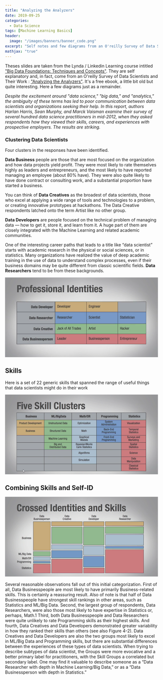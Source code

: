 ```yaml
---
title: "Analyzing the Analyzers"
date: 2019-09-25
categories:
  - Data Science
tags: [Machine Learning Basics]
header:
  image: "/images/banners/banner_code.png"
excerpt: "Self notes and few diagrams from an O'reilly Survey of Data Scientists and Their Work"
mathjax: "true"
---
```


Theses slides are taken from the Lynda / Linkedin Learning course intitled ["Big Data Foundations: Techniques and Concepts"](https://www.lynda.com/Data-Science-tutorials/Techniques-Concepts-Big-Data/158656-2.html). They are self explanatory and, in fact, come from an O'reilly Survey of Data Scientists and Their Work : ["Analyzing the Analyzers"](https://www.oreilly.com/data/free/analyzing-the-analyzers.csp). It's a free ebook, a little bit old but quite interesting. Here a few diagrams just as a remainder.

*Despite the excitement around "data science," "big data," and "analytics," the ambiguity of these terms has led to poor communication between data scientists and organizations seeking their help. In this report, authors Harlan Harris, Sean Murphy, and Marck Vaisman examine their survey of several hundred data science practitioners in mid-2012, when they asked respondents how they viewed their skills, careers, and experiences with prospective employers. The results are striking.*

### Clustering Data Scientists

Four clusters in the responses have been identified.



**Data Business** people are those that are most focused on the organization and how data projects yield profit. They were most likely to rate themselves highly as leaders and entrepreneurs, and the most likely to have reported managing an employee (about 80% have). They
were also quite likely to have done contract or consulting work, and a
substantial proportion have started a business.

You can think of **Data Creatives** as the broadest of data scientists, those who excel at applying a wide range of tools and technologies to a problem, or creating innovative prototypes at hackathons. The Data Creative respondents latched onto the term Artist like no other group.

**Data Developers** are people focused on the technical problem of managing data — how to get it, store it, and learn from it. A huge part of them are closely integrated with the Machine Learning and related academic communities.

One of the interesting career paths that leads to a title like “data scientist” starts with academic research in the physical or social sciences, or in statistics. Many organizations have realized the value of deep academic training in the use of data to understand complex processes, even if their business domains may be quite different from classic scientific fields. **Data Researchers** tend to be from these backgrounds.

![png](/images/2019-09-25-Analyzing/1.professionnal_identities.png)

## Skills

Here is a set of 22 generic skills that spanned the range of useful things that data scientists might do in their work

![png](/images/2019-09-25-Analyzing/2.Five_skill_clusters.png)

## Combining Skills and Self-ID

![png](/images/2019-09-25-Analyzing/3.Crossed_Identities_and_skills.png)

Several reasonable observations fall out of this initial categorization.
First of all, Data Businesspeople are most likely to have primarily Business-related skills. This is certainly a reassuring result. Also of note is that half of Data Businesspeople have strongest skill rankings in other areas, such as Statistics and ML/Big Data. Second, the largest group of respondents, Data Researchers, were also those most likely to have expertise in Statistics or, perhaps, Math.1 Third, both Data Businesspeople and Data Researchers were quite unlikely to rate Programming skills as their highest skills. And fourth, Data Creatives and Data Developers demonstrated greater variability in how they ranked their skills than others (see also Figure 4-2). Data Creatives and Data Developers are also the two groups most likely to excel in ML/Big Data and Programming skills, but there are substantial differences between the experiences of these types of data scientists. When trying to describe subtypes of data scientist, the Groups were more evocative and a better primary label for practitioners, with the Skill Groups a correlated but secondary label. One may find it valuable to describe someone as a “Data Researcher with depth in Machine Learning/Big Data,” or as a “Data Businessperson with depth in Statistics.”